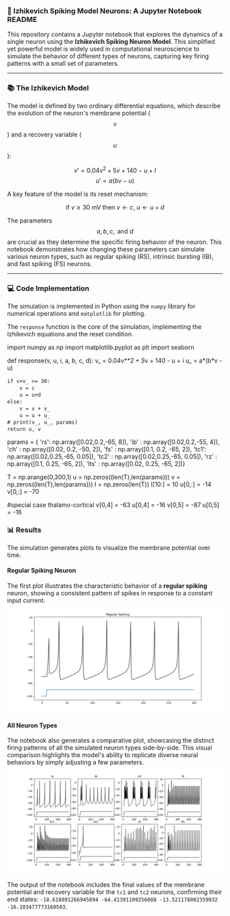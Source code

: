 ### 🧠 Izhikevich Spiking Model Neurons: A Jupyter Notebook README

This repository contains a Jupyter notebook that explores the dynamics of a single neuron using the **Izhikevich Spiking Neuron Model**. This simplified yet powerful model is widely used in computational neuroscience to simulate the behavior of different types of neurons, capturing key firing patterns with a small set of parameters.

---

### 📚 The Izhikevich Model

The model is defined by two ordinary differential equations, which describe the evolution of the neuron's membrane potential ($$v$$) and a recovery variable ($$u$$):

$$v' = 0.04v^2 + 5v + 140 - u + I$$
$$u' = a(bv - u)$$

A key feature of the model is its reset mechanism:

$$\text{if } v \ge 30 \text{ mV then } v \leftarrow c \text{, } u \leftarrow u + d$$

The parameters $$a, b, c, \text{ and } d$$ are crucial as they determine the specific firing behavior of the neuron. This notebook demonstrates how changing these parameters can simulate various neuron types, such as regular spiking (RS), intrinsic bursting (IB), and fast spiking (FS) neurons.

---

### 💻 Code Implementation

The simulation is implemented in Python using the `numpy` library for numerical operations and `matplotlib` for plotting.

The `response` function is the core of the simulation, implementing the Izhikevich equations and the reset condition.

import numpy as np
import matplotlib.pyplot as plt
import seaborn

def response(v, u, i, a, b, c, d):
    v_ = 0.04*v**2 + 5*v + 140 - u + i
    u_ = a*(b*v - u)

    if v+v_ >= 30:
        v = c
        u = u+d
    else:
        v = v + v_
        u = u + u_
    # print(v_, u_, params)
    return u, v


params = {
    'rs': np.array([0.02,0.2,-65, 8]),
    'ib' : np.array([0.02,0.2,-55, 4]),
    'ch' : np.array([0.02, 0.2, -50, 2]),
    'fs' : np.array([0.1, 0.2, -65, 2]),
    'tc1': np.array([0.02,0.25,-65, 0.05]),
    'tc2' : np.array([0.02,0.25,-65, 0.05]),
    'rz' : np.array([0.1, 0.25, -65, 2]),
    'lts' : np.array([0.02, 0.25, -65, 2])}

T = np.arange(0,300,1)
u = np.zeros((len(T),len(params)))
v = np.zeros((len(T),len(params)))
I = np.zeros(len(T))
I[10:] = 10
u[0,:] = -14
v[0,:] = -70

#special case thalamo-cortical
v[0,4] = -63
u[0,4] = -16
v[0,5] = -87
u[0,5] = -16

### 📊 Results

The simulation generates plots to visualize the membrane potential over time.

#### Regular Spiking Neuron

The first plot illustrates the characteristic behavior of a **regular spiking** neuron, showing a consistent pattern of spikes in response to a constant input current.
![Regular Spiking Neuron Plot](regular_spiking_plot.png)

#### All Neuron Types

The notebook also generates a comparative plot, showcasing the distinct firing patterns of all the simulated neuron types side-by-side. This visual comparison highlights the model's ability to replicate diverse neural behaviors by simply adjusting a few parameters.
![All Neuron Types Plot](all_neuron_types_plot.png)

The output of the notebook includes the final values of the membrane potential and recovery variable for the `tc1` and `tc2` neurons, confirming their end states: `-18.618891266945894 -64.41391109256088 -13.521178002359932 -16.103477773160503`.
